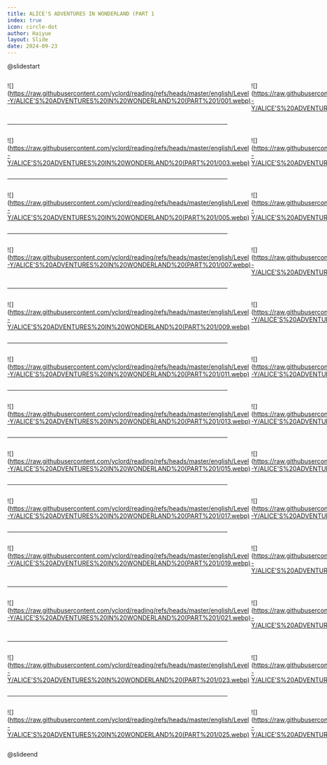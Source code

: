 ```yaml
---
title: ALICE'S ADVENTURES IN WONDERLAND (PART 1
index: true
icon: circle-dot
author: Haiyue
layout: Slide
date: 2024-09-23
---
```

 
@slidestart

<div style="display:flex">
<div style="flex:1">

![](https://raw.githubusercontent.com/yclord/reading/refs/heads/master/english/Level-Y/ALICE'S%20ADVENTURES%20IN%20WONDERLAND%20(PART%201/001.webp)
</div>
<div style="flex:1">

![](https://raw.githubusercontent.com/yclord/reading/refs/heads/master/english/Level-Y/ALICE'S%20ADVENTURES%20IN%20WONDERLAND%20(PART%201/002.webp)
</div>
</div>

---

<div style="display:flex">
<div style="flex:1">

![](https://raw.githubusercontent.com/yclord/reading/refs/heads/master/english/Level-Y/ALICE'S%20ADVENTURES%20IN%20WONDERLAND%20(PART%201/003.webp)
</div>
<div style="flex:1">

![](https://raw.githubusercontent.com/yclord/reading/refs/heads/master/english/Level-Y/ALICE'S%20ADVENTURES%20IN%20WONDERLAND%20(PART%201/004.webp)
</div>
</div>

---

<div style="display:flex">
<div style="flex:1">

![](https://raw.githubusercontent.com/yclord/reading/refs/heads/master/english/Level-Y/ALICE'S%20ADVENTURES%20IN%20WONDERLAND%20(PART%201/005.webp)
</div>
<div style="flex:1">

![](https://raw.githubusercontent.com/yclord/reading/refs/heads/master/english/Level-Y/ALICE'S%20ADVENTURES%20IN%20WONDERLAND%20(PART%201/006.webp)
</div>
</div>

---

<div style="display:flex">
<div style="flex:1">

![](https://raw.githubusercontent.com/yclord/reading/refs/heads/master/english/Level-Y/ALICE'S%20ADVENTURES%20IN%20WONDERLAND%20(PART%201/007.webp)
</div>
<div style="flex:1">

![](https://raw.githubusercontent.com/yclord/reading/refs/heads/master/english/Level-Y/ALICE'S%20ADVENTURES%20IN%20WONDERLAND%20(PART%201/008.webp)
</div>
</div>

---

<div style="display:flex">
<div style="flex:1">

![](https://raw.githubusercontent.com/yclord/reading/refs/heads/master/english/Level-Y/ALICE'S%20ADVENTURES%20IN%20WONDERLAND%20(PART%201/009.webp)
</div>
<div style="flex:1">

![](https://raw.githubusercontent.com/yclord/reading/refs/heads/master/english/Level-Y/ALICE'S%20ADVENTURES%20IN%20WONDERLAND%20(PART%201/010.webp)
</div>
</div>

---

<div style="display:flex">
<div style="flex:1">

![](https://raw.githubusercontent.com/yclord/reading/refs/heads/master/english/Level-Y/ALICE'S%20ADVENTURES%20IN%20WONDERLAND%20(PART%201/011.webp)
</div>
<div style="flex:1">

![](https://raw.githubusercontent.com/yclord/reading/refs/heads/master/english/Level-Y/ALICE'S%20ADVENTURES%20IN%20WONDERLAND%20(PART%201/012.webp)
</div>
</div>

---

<div style="display:flex">
<div style="flex:1">

![](https://raw.githubusercontent.com/yclord/reading/refs/heads/master/english/Level-Y/ALICE'S%20ADVENTURES%20IN%20WONDERLAND%20(PART%201/013.webp)
</div>
<div style="flex:1">

![](https://raw.githubusercontent.com/yclord/reading/refs/heads/master/english/Level-Y/ALICE'S%20ADVENTURES%20IN%20WONDERLAND%20(PART%201/014.webp)
</div>
</div>

---

<div style="display:flex">
<div style="flex:1">

![](https://raw.githubusercontent.com/yclord/reading/refs/heads/master/english/Level-Y/ALICE'S%20ADVENTURES%20IN%20WONDERLAND%20(PART%201/015.webp)
</div>
<div style="flex:1">

![](https://raw.githubusercontent.com/yclord/reading/refs/heads/master/english/Level-Y/ALICE'S%20ADVENTURES%20IN%20WONDERLAND%20(PART%201/016.webp)
</div>
</div>

---

<div style="display:flex">
<div style="flex:1">

![](https://raw.githubusercontent.com/yclord/reading/refs/heads/master/english/Level-Y/ALICE'S%20ADVENTURES%20IN%20WONDERLAND%20(PART%201/017.webp)
</div>
<div style="flex:1">

![](https://raw.githubusercontent.com/yclord/reading/refs/heads/master/english/Level-Y/ALICE'S%20ADVENTURES%20IN%20WONDERLAND%20(PART%201/018.webp)
</div>
</div>

---

<div style="display:flex">
<div style="flex:1">

![](https://raw.githubusercontent.com/yclord/reading/refs/heads/master/english/Level-Y/ALICE'S%20ADVENTURES%20IN%20WONDERLAND%20(PART%201/019.webp)
</div>
<div style="flex:1">

![](https://raw.githubusercontent.com/yclord/reading/refs/heads/master/english/Level-Y/ALICE'S%20ADVENTURES%20IN%20WONDERLAND%20(PART%201/020.webp)
</div>
</div>

---

<div style="display:flex">
<div style="flex:1">

![](https://raw.githubusercontent.com/yclord/reading/refs/heads/master/english/Level-Y/ALICE'S%20ADVENTURES%20IN%20WONDERLAND%20(PART%201/021.webp)
</div>
<div style="flex:1">

![](https://raw.githubusercontent.com/yclord/reading/refs/heads/master/english/Level-Y/ALICE'S%20ADVENTURES%20IN%20WONDERLAND%20(PART%201/022.webp)
</div>
</div>

---

<div style="display:flex">
<div style="flex:1">

![](https://raw.githubusercontent.com/yclord/reading/refs/heads/master/english/Level-Y/ALICE'S%20ADVENTURES%20IN%20WONDERLAND%20(PART%201/023.webp)
</div>
<div style="flex:1">

![](https://raw.githubusercontent.com/yclord/reading/refs/heads/master/english/Level-Y/ALICE'S%20ADVENTURES%20IN%20WONDERLAND%20(PART%201/024.webp)
</div>
</div>

---

<div style="display:flex">
<div style="flex:1">

![](https://raw.githubusercontent.com/yclord/reading/refs/heads/master/english/Level-Y/ALICE'S%20ADVENTURES%20IN%20WONDERLAND%20(PART%201/025.webp)
</div>
<div style="flex:1">

![](https://raw.githubusercontent.com/yclord/reading/refs/heads/master/english/Level-Y/ALICE'S%20ADVENTURES%20IN%20WONDERLAND%20(PART%201/026.webp)
</div>
</div>

@slideend